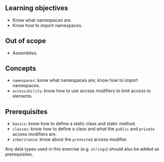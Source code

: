 ## Learning objectives

- Know what namespaces are.
- Know how to import namespaces.

## Out of scope

- Assemblies.

## Concepts

- `namespaces`: know what namespaces are; know how to import namespaces.
- `accessibility`: know how to use access modifiers to limit access to elements.

## Prerequisites

- `basics`: know how to define a static class and static method.
- `classes`: know how to define a class and what the `public` and `private` access modifiers are.
- `inheritance`: know about the `protected` access modifier.

Any data types used in this exercise (e.g. `strings`) should also be added as prerequisites.
